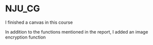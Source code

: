 # NJU_CG
I finished a canvas in this course

In addition to the functions mentioned in the report, I added an image encryption function
